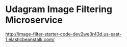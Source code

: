 # Udagram Image Filtering Microservice

http://image-filter-starter-code-dev2we3r43d.us-east-1.elasticbeanstalk.com/
